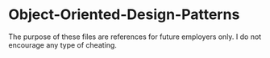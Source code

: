 # Object-Oriented-Design-Patterns

The purpose of these files are references for future employers only. I do not
encourage any type of cheating. 

